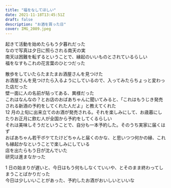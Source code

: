 ```yaml
---
title: "福をなしてほしい"
date: 2021-11-18T13:45:51Z
draft: false
description: "お酒を買った日"
cover: IMG_2089.jpeg
---
```


起きて活動を始めたらもう夕暮れだった  
なので写真は夕日に照らされる南天の実  
南天は困難を転ずるということで、縁起のいいものとされているらしい  
福をなすもこれの花言葉のひとつだった

散歩をしていたらたまたまお酒屋さんを見つけた  
お酒屋さんを見つけたら入るようにしているので、入ってみたらちょっと変わった店だった  
壁一面に人の名前が貼ってある、異様だった  
これはなんなの？とお店のおばあちゃんに聞いてみると、「これはもうじき発売される新酒の予約をしてくれた人だよ」と教えてくれた  
12 月の上旬に出来立てのお酒が発売される。それを楽しみにして、お歳暮にしたりお正月に飲む人が全国から予約をしてくるらしい  
それは美味しそうだということで、自分も一本予約した。そのうち実家に届くはず  
おばあちゃん若干ボケてたけどちゃんと届くのかな、と思いつつ何かの縁、これも縁起かなということで楽しみにしている  
店を出たらもう日が沈んでいた  
研究は進まなかった

1 日の始まりが遅いと、今日はもう何もしなくていいや、とそのまま終わってしまうことばかりだった  
今日は少しいいことがあった、予約したお酒がおいしいといいな

